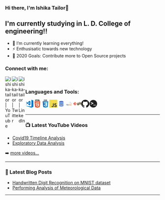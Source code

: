 ### Hi there, I'm Ishika Tailor👋

## I'm currently studying in L. D. College of engineering!!

- 🌱 I’m currently learning everything!
- ⚡ Enthusisatic towards new technology 
- 🥅 2020 Goals: Contribute more to Open Source projects

### Connect with me:


[<img align="left" alt="ishika-tailor | YouTube" width="22px" src="https://cdn.jsdelivr.net/npm/simple-icons@v3/icons/youtube.svg" />][youtube]
[<img align="left" alt="ishika-tailor | Twitter" width="22px" src="https://cdn.jsdelivr.net/npm/simple-icons@v3/icons/twitter.svg" />][twitter]
[<img align="left" alt="ishika-tailor | LinkedIn" width="22px" src="https://cdn.jsdelivr.net/npm/simple-icons@v3/icons/linkedin.svg" />][linkedin]


<br />

### Languages and Tools:

<img align="left" alt="Visual Studio Code" width="26px" src="https://raw.githubusercontent.com/github/explore/80688e429a7d4ef2fca1e82350fe8e3517d3494d/topics/visual-studio-code/visual-studio-code.png" />
<img align="left" alt="HTML5" width="26px" src="https://raw.githubusercontent.com/github/explore/80688e429a7d4ef2fca1e82350fe8e3517d3494d/topics/html/html.png" />
<img align="left" alt="CSS3" width="26px" src="https://raw.githubusercontent.com/github/explore/80688e429a7d4ef2fca1e82350fe8e3517d3494d/topics/css/css.png" />
<img align="left" alt="JavaScript" width="26px" src="https://raw.githubusercontent.com/github/explore/80688e429a7d4ef2fca1e82350fe8e3517d3494d/topics/javascript/javascript.png" />
<img align="left" alt="SQL" width="26px" src="https://raw.githubusercontent.com/github/explore/80688e429a7d4ef2fca1e82350fe8e3517d3494d/topics/sql/sql.png" />
<img align="left" alt="MySQL" width="26px" src="https://raw.githubusercontent.com/github/explore/80688e429a7d4ef2fca1e82350fe8e3517d3494d/topics/mysql/mysql.png" />
<img align="left" alt="Git" width="26px" src="https://raw.githubusercontent.com/github/explore/80688e429a7d4ef2fca1e82350fe8e3517d3494d/topics/git/git.png" />
<img align="left" alt="GitHub" width="26px" src="https://raw.githubusercontent.com/github/explore/78df643247d429f6cc873026c0622819ad797942/topics/github/github.png" />
<img align="left" alt="Terminal" width="26px" src="https://raw.githubusercontent.com/github/explore/80688e429a7d4ef2fca1e82350fe8e3517d3494d/topics/terminal/terminal.png" />

<br />
<br />

---

### 📺 Latest YouTube Videos

<!-- YOUTUBE:START -->
- [Covid19 Timeline Analysis](https://youtu.be/LsQzJIjK9XY)
- [Exploratory Data Analysis](https://youtu.be/NhuRn84vrek)

<!-- YOUTUBE:END -->

➡️ [more videos...](https://www.youtube.com/channel/UCYl7yTFTUFsFl_LsJimNQNA?view_as=subscriber)

---

### 📕 Latest Blog Posts

<!-- BLOG-POST-LIST:START -->
- [Handwritten Digit Recognition on MNIST dataset](https://medium.com/@ishika.tailor2001/handwritten-digit-recognition-on-mnist-dataset-61b8d6a884b8)
- [Performing Analysis of Meteorological Data](https://medium.com/@ishika.tailor2001/performing-analysis-of-meteorological-data-d6a27b6c06d0)


---



[twitter]: https://twitter.com/ishika_tailor
[youtube]:https://www.youtube.com/channel/UCYl7yTFTUFsFl_LsJimNQNA?view_as=subscriber
[Medium]:https://medium.com/@ishika.tailor2001
[linkedin]:https://www.linkedin.com/in/ishika-tailor-7045b1181/
[Datascience]: https://www.youtube.com/watch?v=DpIE5i8QYus&list=PLBhiTM_h5-j1PEWupNAlBJ6cE48gror5B
[Certification]: https://drive.google.com/drive/folders/1ojd2--Ynw4xWOBkV0VE0zWz7X9YUuUek?usp=sharing
